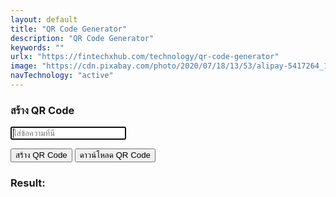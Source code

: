 ```yaml
---
layout: default
title: "QR Code Generator"
description: "QR Code Generator"
keywords: ""
urlx: "https://fintechxhub.com/technology/qr-code-generator"
image: "https://cdn.pixabay.com/photo/2020/07/18/13/53/alipay-5417264_1280.jpg"
navTechnology: "active"
---
```

<script src="https://cdn.jsdelivr.net/npm/qrcodejs/qrcode.min.js"></script>
<div class="col-md-6 offset-md-3">
    <div class="search-widget widget-item">
        <h3 class="widget-title">สร้าง QR Code</h3>
        <form action="">
            <input type="text" id="text" autofocus placeholder="ใส่ข้อความที่นี่">
        </form>
        <div class="text-center">
            <button class="btn btn-success btn-lg m-1" onclick="generateQRCode()">สร้าง QR Code</button>
            <button class="btn btn-primary btn-lg m-1" onclick="downloadQRCode()">ดาวน์โหลด QR Code</button>
        </div>
    </div>
</div>
<div class="col-md-6 offset-md-3">
    <div class="tags-widget widget-item">
        <h3 class="widget-title">Result:</h3>
        <div id="qrcode" style="margin:20px;"></div>
    </div>
</div>
<script>
    function generateQRCode() {
        const container = document.getElementById('qrcode');
        container.innerHTML = ''; // ล้างของเก่า
        const text = document.getElementById('text').value;
        new QRCode(container, {
            text: text,
            width: 256,
            height: 256,
            colorDark : "#000000",
            colorLight : "#ffffff",
            correctLevel : QRCode.CorrectLevel.H
        });
    }
    function downloadQRCode() {
        const canvas = document.querySelector('#qrcode canvas');
        if (!canvas) {
            alert("กรุณาสร้าง QR Code ก่อนดาวน์โหลด");
            return;
        }
        const border = 10;
        const qrSize = canvas.width;
        const newSize = qrSize + border * 2;
        const borderedCanvas = document.createElement('canvas');
        borderedCanvas.width = newSize;
        borderedCanvas.height = newSize;
        const ctx = borderedCanvas.getContext('2d');
        ctx.fillStyle = '#ffffff';
        ctx.fillRect(0, 0, newSize, newSize);
        ctx.drawImage(canvas, border, border);
        const link = document.createElement('a');
        link.href = borderedCanvas.toDataURL('image/png');
        link.download = 'kris-p19-qr-code.png';
        document.body.appendChild(link);
        link.click();
        document.body.removeChild(link);
    }
</script>